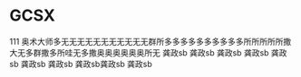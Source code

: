 # GCSX
111
奥术大师多无无无无无无无无无无无群所多多多多多多多多多多所所所所所撒大无多群撒多所哇无多撒奥奥奥奥奥奥所无
龚政sb
龚政sb
龚政sb
龚政sb
龚政sb
龚政sb
龚政sb
龚政sb龚政sb
龚政sb
